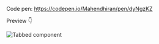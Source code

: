 Code pen: https://codepen.io/Mahendhiran/pen/dyNgzKZ

Preview 👇

![Tabbed component](https://user-images.githubusercontent.com/60248720/115412001-d1b7e680-a1a8-11eb-92da-0c8215c17b66.png)
